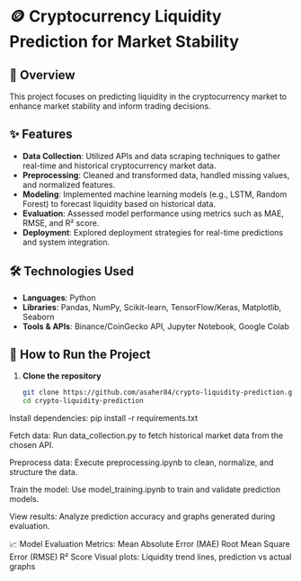 # 🪙 Cryptocurrency Liquidity Prediction for Market Stability

## 📌 Overview
This project focuses on predicting liquidity in the cryptocurrency market to enhance market stability and inform trading decisions.

## ✨ Features
- **Data Collection**: Utilized APIs and data scraping techniques to gather real-time and historical cryptocurrency market data.
- **Preprocessing**: Cleaned and transformed data, handled missing values, and normalized features.
- **Modeling**: Implemented machine learning models (e.g., LSTM, Random Forest) to forecast liquidity based on historical data.
- **Evaluation**: Assessed model performance using metrics such as MAE, RMSE, and R² score.
- **Deployment**: Explored deployment strategies for real-time predictions and system integration.

## 🛠️ Technologies Used
- **Languages**: Python  
- **Libraries**: Pandas, NumPy, Scikit-learn, TensorFlow/Keras, Matplotlib, Seaborn  
- **Tools & APIs**: Binance/CoinGecko API, Jupyter Notebook, Google Colab

## 🚀 How to Run the Project

1. **Clone the repository**
   ```bash
   git clone https://github.com/asaher84/crypto-liquidity-prediction.git
   cd crypto-liquidity-prediction


Install dependencies:
        pip install -r requirements.txt

Fetch data:
        Run data_collection.py to fetch historical market data from the chosen API.

Preprocess data:
        Execute preprocessing.ipynb to clean, normalize, and structure the data.

Train the model:
        Use model_training.ipynb to train and validate prediction models.

View results:
        Analyze prediction accuracy and graphs generated during evaluation.

📈 Model Evaluation Metrics:
        Mean Absolute Error (MAE)
        Root Mean Square Error (RMSE)
        R² Score
        Visual plots: Liquidity trend lines, prediction vs actual graphs